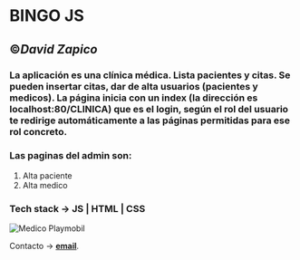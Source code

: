 # **BINGO JS**
##  :copyright:___David Zapico___

### La aplicación es una clínica médica. Lista pacientes y citas. Se pueden insertar citas, dar de alta usuarios (pacientes y medicos). La página inicia con un index (la dirección es localhost:80/CLINICA) que es el login, según el rol del usuario te redirige automáticamente a las páginas permitidas para ese rol concreto.
### Las paginas del admin son:
1. Alta paciente
2. Alta medico

### Tech stack -> JS | HTML | CSS

![Medico Playmobil](https://img.freepik.com/vector-gratis/bolas-boletos-loteria-tarjetas-loteria-bingo-3d-numeros_8071-2373.jpg?w=2000)

Contacto -> **[email](mailto:davidzapico@davidzapico.com)**.
